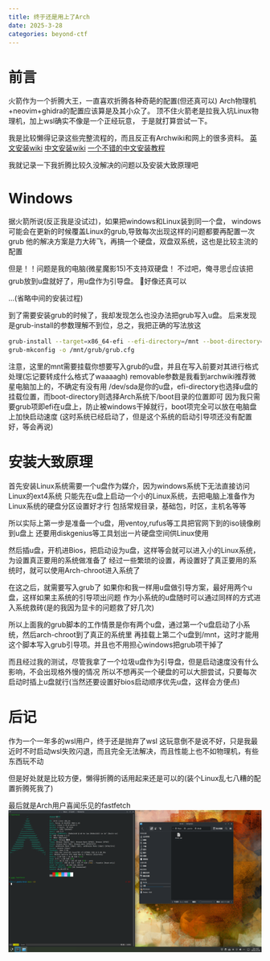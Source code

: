 ```yaml
---
title: 终于还是用上了Arch
date: 2025-3-28
categories: beyond-ctf
---
```


# 前言
火箭作为一个折腾大王，一直喜欢折腾各种奇葩的配置(但还真可以)
Arch物理机+neovim+ghidra的配置应该算是及其小众了。
顶不住火箭老是拉我入坑Linux物理机，加上wsl确实不像是一个正经玩意，
于是就打算尝试一下。

我是比较懒得记录这些完整流程的，而且反正有Archwiki和网上的很多资料。
[英文安装wiki](https://wiki.archlinux.org/title/Installation_guide)
[中文安装wiki](https://wiki.archlinuxcn.org/wiki/%E5%AE%89%E8%A3%85%E6%8C%87%E5%8D%97)
[一个不错的中文安装教程](https://arch.icekylin.online/guide/)

我就记录一下我折腾比较久没解决的问题以及安装大致原理吧
# Windows
据火箭所说(反正我是没试过)，如果把windows和Linux装到同一个盘，
windows可能会在更新的时候覆盖Linux的grub,导致每次出现这样的问题都要再配置一次grub
他的解决方案是力大砖飞，再搞一个硬盘，双盘双系统，这也是比较主流的配置

但是！！问题是我的电脑(微星魔影15)不支持双硬盘！
不过吧，俺寻思☝️应该把grub放到u盘就好了，用u盘作为引导盘。
🤔好像还真可以

...(省略中间的安装过程)

到了需要安装grub的时候了，我却发现怎么也没办法把grub写入u盘。
后来发现是grub-install的参数理解不到位，总之，我把正确的写法放这

```sh
grub-install --target=x86_64-efi --efi-directory=/mnt --boot-directory=/boot --removable /dev/sda --bootloader-id=Arch
grub-mkconfig -o /mnt/grub/grub.cfg
```
注意，这里的mnt需要挂载你想要写入grub的u盘，并且在写入前要对其进行格式处理(忘记要转成什么格式了waaaagh)
removable参数是我看到archwiki推荐微星电脑加上的，不确定有没有用
/dev/sda是你的u盘，efi-directory也选择u盘的挂载位置，而boot-directory则选择Arch系统下/boot目录的位置即可
因为我只需要grub项即efi在u盘上，防止被windows干掉就行，boot项完全可以放在电脑盘上加快启动速度
(这时系统已经启动了，但是这个系统的启动引导项还没有配置好，等会再说)

# 安装大致原理
首先安装Linux系统需要一个u盘作为媒介，因为windows系统下无法直接访问Linux的ext4系统
只能先在u盘上启动一个小的Linux系统，去把电脑上准备作为Linux系统的硬盘分区设置好才行
包括常规目录，基础包，时区，主机名等等

所以实际上第一步是准备一个u盘，用ventoy,rufus等工具把官网下到的iso镜像刷到u盘上
还要用diskgenius等工具划出一片硬盘空间供Linux使用

然后插u盘，开机进Bios，把启动设为u盘，这样等会就可以进入小的Linux系统，为设置真正要用的系统做准备了
经过一些繁琐的设置，再设置好了真正要用的系统时，就可以使用Arch-chroot进入系统了

在这之后，就需要写入grub了
如果你和我一样用u盘做引导方案，最好用两个u盘，这样如果主系统的引导项出问题
作为小系统的u盘随时可以通过同样的方式进入系统救砖(是的我因为显卡的问题救了好几次)

所以上面我的grub脚本的工作情景是你有两个u盘，通过第一个u盘启动了小系统，然后arch-chroot到了真正的系统里
再挂载上第二个u盘到/mnt，这时才能用这个脚本写入grub引导项。并且也不用担心windows把grub项干掉了

而且经过我的测试，尽管我拿了一个垃圾u盘作为引导盘，但是启动速度没有什么影响，不会出现格外慢的情况
所以不想再买一个硬盘的可以大胆尝试，只要每次启动时插上u盘就行(当然还要设置好bios启动顺序优先u盘，这样会方便点)

# 后记
作为一个一年多的wsl用户，终于还是抛弃了wsl
这玩意倒不是说不好，只是我最近时不时启动wsl失败闪退，而且完全无法解决，而且性能上也不如物理机，有些东西玩不动

但是好处就是比较方便，懒得折腾的话用起来还是可以的(装个Linux乱七八糟的配置折腾死我了)

最后就是Arch用户喜闻乐见的fastfetch
![lookslike](./Arch/lookslike.png)
